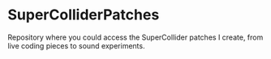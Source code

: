 # SuperColliderPatches

Repository where you could access the SuperCollider patches I create, from live coding pieces to sound experiments.
